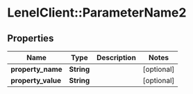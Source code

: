 # LenelClient::ParameterName2

## Properties
Name | Type | Description | Notes
------------ | ------------- | ------------- | -------------
**property_name** | **String** |  | [optional] 
**property_value** | **String** |  | [optional] 


